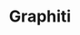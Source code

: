 ---
created: '2025-09-16T15:05:15.651575'
modified: '2025-09-19T21:15:49.098153'
ship_factor: 5
subtype: mcp-servers
tags: []
title: Graphiti
type: tool
version: 1
---